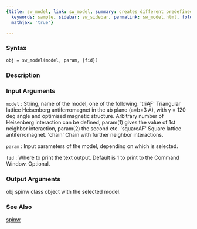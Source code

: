 ```yaml
---
{title: sw_model, link: sw_model, summary: creates different predefined spin models,
  keywords: sample, sidebar: sw_sidebar, permalink: sw_model.html, folder: swfiles,
  mathjax: 'true'}

---
```


### Syntax

`obj = sw_model(model, param, {fid})`

### Description



### Input Arguments

`model`
: String, name of the model, one of the following:
      'triAF'     Triangular lattice Heisenberg antiferromagnet
                  in the ab plane (a=b=3 Å), with γ =
                  120 deg angle and optimised magnetic structure.
                  Arbitrary number of Heisenberg interaction can
                  be defined, param(1) gives the value of 1st
                  neighbor interaction, param(2) the second etc.
      'squareAF'  Square lattice antiferromagnet.
      'chain'     Chain with further neighbor interactions.

`param`
: Input parameters of the model, depending on which is selected.

`fid`
: Where to print the text output. Default is 1 to print to the
  Command Window. Optional.

### Output Arguments

obj       spinw class object with the selected model.

### See Also

[spinw](spinw.html)

